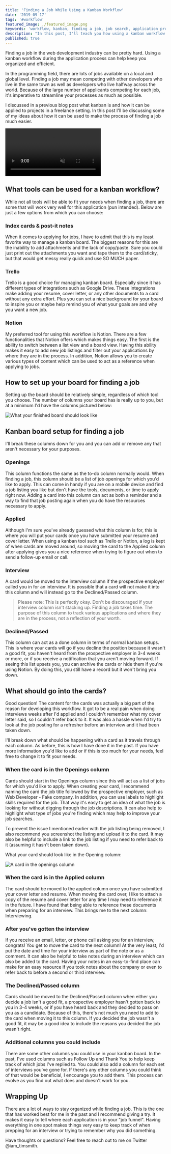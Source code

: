 ```yaml
---
title: 'Finding a Job While Using a Kanban Workflow'
date: '2019-09-17'
tags: '#workflow'
featured_image: ./featured_image.png
keywords: 'workflow, kanban, finding a job, job search, application process'
description: "In this post, I'll teach you how using a kanban workflow when finding a job can help keep you organized throughout the application process."
published: true
---
```


Finding a job in the web development industry can be pretty hard. Using a kanban workflow during the application process can help keep you organized and efficient.

In the programming field, there are lots of jobs available on a local and global level. Finding a job may mean competing with other developers who live in the same town as well as developers who live halfway across the world. Because of the large number of applicants competing for each job, it's imperative to streamline your processes as much as possible.

I discussed in a previous blog post what kanban is and how it can be applied to projects in a freelance setting. In this post I'll be discussing some of my ideas about how it can be used to make the process of finding a job much easier.

<video src="https://media.giphy.com/media/r056JQBFkE8QE/giphy.mp4" playsinline autoplay loop muted></video>

## What tools can be used for a kanban workflow?

While not all tools will be able to fit your needs when finding a job, there are some that will work very well for this application (pun intended). Below are just a few options from which you can choose:

### Index cards & post-it notes

When it comes to applying for jobs, I have to admit that this is my least favorite way to manage a kanban board. The biggest reasons for this are the inability to add attachments and the lack of copy/paste. Sure you could just print out the attachments you want and tape them to the card/sticky, but that would get messy really quick and use SO MUCH paper.

### Trello

Trello is a good choice for managing kanban board. Especially since it has different types of integrations such as Google Drive. These integrations make adding your resume, cover letter, or any other documents to a card without any extra effort.  Plus you can set a nice background for your board to inspire you or maybe help remind you of what your goals are and why you want a new job.

### Notion

My preferred tool for using this workflow is Notion. There are a few functionalities that Notion offers which makes things easy. The first is the ability to switch between a list view and a board view. Having this ability makes it easy to add new job listings and filter out your applications by where they are in the process. In addition, Notion allows you to create various types of content which can be used to act as a reference when applying to jobs.

## How to set up your board for finding a job

Setting up the board should be relatively simple, regardless of which tool you choose. The number of columns your board has is really up to you, but at a minimum I'd have the columns pictured below:

![What your finished board should look like](./trello-board-setup.jpg)

## Kanban board setup for finding a job

I'll break these columns down for you and you can add or remove any that aren't necessary for your purposes.

### Openings

This column functions the same as the to-do column normally would. When finding a job, this column should be a list of job openings for which you'd like to apply. This can come in handy if you are on a mobile device and find a job listing you like but don't have the tools, documents, or time to apply right now. Adding a card into this column can act as both a reminder and a way to find that job posting again when you do have the resources necessary to apply.

### Applied

Although I'm sure you've already guessed what this column is for, this is where you will put your cards once you have submitted your resume and cover letter. When using a kanban tool such as Trello or Notion, a log is kept of when cards are moved around, so moving the card to the Applied column after applying gives you a nice reference when trying to figure out when to send a follow-up email or call.

### Interview

A card would be moved to the interview column if the prospective employer called you in for an interview. It is possible that a card will not make it into this column and will instead go to the Declined/Passed column.

> Please note: This is perfectly okay. Don't be discouraged if your interview column isn't stacking up. Finding a job takes time. The purpose of this column to track various applications and where they are in the process, not a reflection of your worth.

### Declined/Passed

This column can act as a done column in terms of normal kanban setups. This is where your cards will go if you decline the position because it wasn't a good fit, you haven't heard from the prospective employer in 3-4 weeks or more, or if you receive a notification that you aren't moving forward. If seeing this list upsets you, you can archive the cards or hide them if you're using Notion. By doing this, you still have a record but it won't bring you down.

## What should go into the cards?

Good question! The content for the cards was actually a big part of the reason for developing this workflow. It got to be a real pain when doing interviews weeks after I'd applied and I couldn't remember what my cover letter said, so I couldn't refer back to it. It was also a hassle when I'd try to look at the job posting for a refresher before an interview and it had been taken down.

I'll break down what should be happening with a card as it travels through each column. As before, this is how I have done it in the past. If you have more information you'd like to add or if this is too much for your needs, feel free to change it to fit your needs.

### When the card is in the Openings column

Cards should start in the Openings column since this will act as a list of jobs for which you'd like to apply. When creating your card, I recommend naming the card the job title followed by the prospective employer, such as Web Developer - Fake company. In addition, you can use labels to highlight skills required for the job. That way it's easy to get an idea of what the job is looking for without digging through the job descriptions. It can also help to highlight what type of jobs you're finding which may help to improve your job searches.

To prevent the issue I mentioned earlier with the job listing being removed, I also recommend you screenshot the listing and upload it to the card. It may also be helpful to include a link to the job listing if you need to refer back to it (assuming it hasn't been taken down).

What your card should look like in the Opening column:

![A card in the openings column](./card-in-opening.jpg)

### When the card is in the Applied column

The card should be moved to the applied column once you have submitted your cover letter and resume. When moving the card over, I like to attach a copy of the resume and cover letter for any time I may need to reference it in the future. I have found that being able to reference these documents when preparing for an interview. This brings me to the next column: Interviewing.

### After you've gotten the interview

If you receive an email, letter, or phone call asking you for an interview, congrats! You get to move the card to the next column! At the very least, I'd put the date and time for your interview as part of the note or as a comment. It can also be helpful to take notes during an interview which can also be added to the card. Having your notes in an easy-to-find place can make for an easy resource if you took notes about the company or even to refer back to before a second or third interview.

### The Declined/Passed column

Cards should be moved to the Declined/Passed column when either you decide a job isn't a good fit, a prospective employer hasn't gotten back to you in 3-4 weeks, or if you have heard back and they decided to pass on you as a candidate. Because of this, there's not much you need to add to the card when moving it to this column. If you decided the job wasn't a good fit, it may be a good idea to include the reasons you decided the job wasn't right.

### Additional columns you could include

There are some other columns you could use in your kanban board. In the past, I've used columns such as Follow Up and Thank You to help keep track of which jobs I've replied to. You could also add a column for each set of interviews you've gone for. If there's any other columns you could think of that would be beneficial, I encourage you to add them. This process can evolve as you find out what does and doesn't work for you.

## Wrapping Up

There are a lot of ways to stay organized while finding a job. This is the one that has worked best for me in the past and I recommend giving a try. It makes it easy to tell where each application is in your "job funnel". Having everything in one spot makes things very easy to keep track of when prepping for an interview or trying to remember why you did something.

Have thoughts or questions? Feel free to reach out to me on Twitter @iam_timsmith.